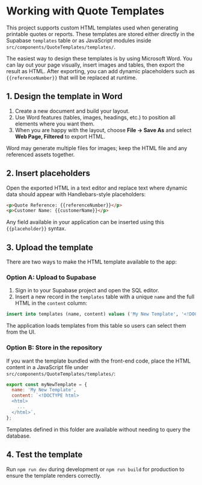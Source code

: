 # Working with Quote Templates

This project supports custom HTML templates used when generating printable quotes or reports. These templates are stored either directly in the Supabase `templates` table or as JavaScript modules inside `src/components/QuoteTemplates/templates/`.

The easiest way to design these templates is by using Microsoft Word. You can lay out your page visually, insert images and tables, then export the result as HTML. After exporting, you can add dynamic placeholders such as `{{referenceNumber}}` that will be replaced at runtime.

## 1. Design the template in Word

1. Create a new document and build your layout.
2. Use Word features (tables, images, headings, etc.) to position all elements where you want them.
3. When you are happy with the layout, choose **File → Save As** and select **Web Page, Filtered** to export HTML.

Word may generate multiple files for images; keep the HTML file and any referenced assets together.

## 2. Insert placeholders

Open the exported HTML in a text editor and replace text where dynamic data should appear with Handlebars-style placeholders:

```html
<p>Quote Reference: {{referenceNumber}}</p>
<p>Customer Name: {{customerName}}</p>
```

Any field available in your application can be inserted using this `{{placeholder}}` syntax.

## 3. Upload the template

There are two ways to make the HTML template available to the app:

### Option A: Upload to Supabase

1. Sign in to your Supabase project and open the SQL editor.
2. Insert a new record in the `templates` table with a unique `name` and the full HTML in the `content` column:

```sql
insert into templates (name, content) values ('My New Template', '<!DOCTYPE html>...');
```

The application loads templates from this table so users can select them from the UI.

### Option B: Store in the repository

If you want the template bundled with the front-end code, place the HTML content in a JavaScript file under `src/components/QuoteTemplates/templates/`:

```javascript
export const myNewTemplate = {
  name: 'My New Template',
  content: `<!DOCTYPE html>
  <html>
    ...
  </html>`,
};
```

Templates defined in this folder are available without needing to query the database.

## 4. Test the template

Run `npm run dev` during development or `npm run build` for production to ensure the template renders correctly.
